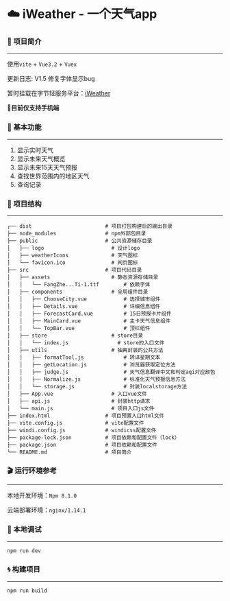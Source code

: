 # :cloud: iWeather - 一个天气app

### :page_with_curl: 项目简介

---

使用`vite` + `Vue3.2` + `Vuex`

更新日志: V1.5 修复字体显示bug

暂时挂载在字节轻服务平台：[iWeather](https://iweather.web.cloudendpoint.cn/)

:iphone:**目前仅支持手机端**

### :construction: 基本功能

---

1. 显示实时天气
2. 显示未来天气概览
3. 显示未来15天天气预报
4. 查找世界范围内的地区天气
5. 查询记录

### :volcano: 项目结构

---

```
┌── dist                        # 项目打包构建后的输出目录
├── node_modules                # npm外部包目录
├── public                      # 公共资源储存目录
│   ├── logo                      # 设计logo
│   ├── weatherIcons              # 天气图标
│   └── favicon.ico               # 网页图标
├── src                         # 项目代码目录
│   ├── assets                    # 静态资源存储目录
│   │	└── FangZhe...Ti-1.ttf        # 依赖字体
│   ├── components                # 全局组件目录
│   │	├── ChooseCity.vue            # 选择城市组件
│   │	├── Details.vue               # 详细信息组件
│   │	├── ForecastCard.vue          # 15日预报卡片组件
│   │	├── MainCard.vue              # 主卡天气信息组件
│   │	└── TopBar.vue                # 顶栏组件
│   ├── store                     # store目录
│   │   └── index.js                # store的入口文件
│   ├── utils                     # 抽离封装的公共方法
│   │	├── formatTool.js             # 转译星期文本
│   │	├── getLocation.js            # 浏览器获取定位方法
│   │	├── judge.js                  # 天气信息翻译中文和判定aqi对应颜色
│   │	├── Normalize.js              # 标准化天气预报信息方法
│   │	└── storage.js                # 封装localstorage方法
│   ├── App.vue                   # 入口vue文件
│   ├── api.js                    # 封装http请求
│   └── main.js                   # 项目入口js文件
├── index.html                  # 项目预置入口html文件
├── vite.config.js              # vite配置文件
├── windi.config.js             # windicss配置文件
├── package-lock.json           # 项目依赖和配置文件（lock）
├── package.json                # 项目依赖和配置文件
└── README.md                   # 项目简介
```

### :clapper: 运行环境参考

---

本地开发环境：`Npm 8.1.0`

云端部署环境：`nginx/1.14.1`

### :hammer: 本地调试

---

```bash
npm run dev
```

### :cyclone: 构建项目

---

```bash
npm run build
```









